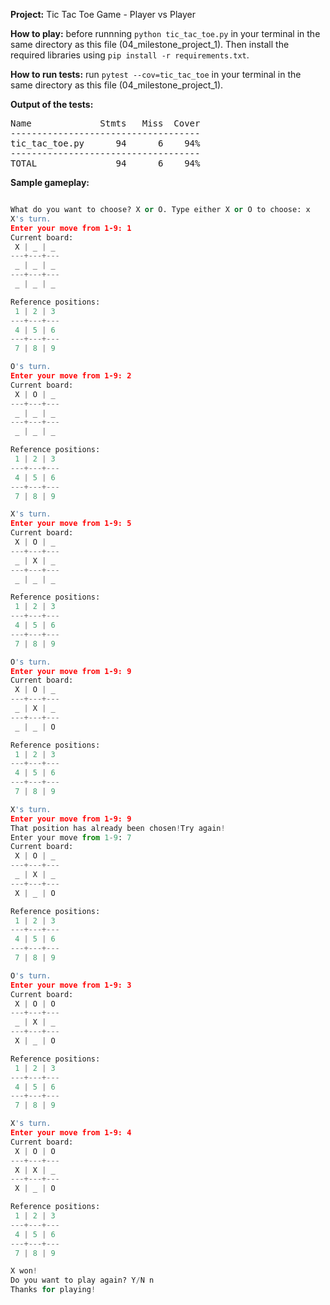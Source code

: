 **Project:** Tic Tac Toe Game - Player vs Player

**How to play:** before runnning ```python tic_tac_toe.py``` in your terminal in the same directory as this file
(04_milestone_project_1).
Then install the required libraries using ```pip install -r requirements.txt```.

**How to run tests:** run ```pytest --cov=tic_tac_toe``` in your terminal in the same directory as this file (04_milestone_project_1).

**Output of the tests:**
<pre makrdown>
Name             Stmts   Miss  Cover
------------------------------------
tic_tac_toe.py      94      6    94%
------------------------------------
TOTAL               94      6    94%
</pre>

**Sample gameplay:**
```python

What do you want to choose? X or O. Type either X or O to choose: x
X's turn.
Enter your move from 1-9: 1
Current board:
 X | _ | _
---+---+---
 _ | _ | _
---+---+---
 _ | _ | _

Reference positions:
 1 | 2 | 3
---+---+---
 4 | 5 | 6
---+---+---
 7 | 8 | 9

O's turn.
Enter your move from 1-9: 2
Current board:
 X | O | _
---+---+---
 _ | _ | _
---+---+---
 _ | _ | _

Reference positions:
 1 | 2 | 3
---+---+---
 4 | 5 | 6
---+---+---
 7 | 8 | 9

X's turn.
Enter your move from 1-9: 5
Current board:
 X | O | _
---+---+---
 _ | X | _
---+---+---
 _ | _ | _

Reference positions:
 1 | 2 | 3
---+---+---
 4 | 5 | 6
---+---+---
 7 | 8 | 9

O's turn.
Enter your move from 1-9: 9
Current board:
 X | O | _
---+---+---
 _ | X | _
---+---+---
 _ | _ | O

Reference positions:
 1 | 2 | 3
---+---+---
 4 | 5 | 6
---+---+---
 7 | 8 | 9

X's turn.
Enter your move from 1-9: 9
That position has already been chosen!Try again! 
Enter your move from 1-9: 7
Current board:
 X | O | _
---+---+---
 _ | X | _
---+---+---
 X | _ | O

Reference positions:
 1 | 2 | 3
---+---+---
 4 | 5 | 6
---+---+---
 7 | 8 | 9

O's turn.
Enter your move from 1-9: 3
Current board:
 X | O | O
---+---+---
 _ | X | _
---+---+---
 X | _ | O

Reference positions:
 1 | 2 | 3
---+---+---
 4 | 5 | 6
---+---+---
 7 | 8 | 9

X's turn.
Enter your move from 1-9: 4
Current board:
 X | O | O
---+---+---
 X | X | _
---+---+---
 X | _ | O

Reference positions:
 1 | 2 | 3
---+---+---
 4 | 5 | 6
---+---+---
 7 | 8 | 9

X won!
Do you want to play again? Y/N n
Thanks for playing!
```